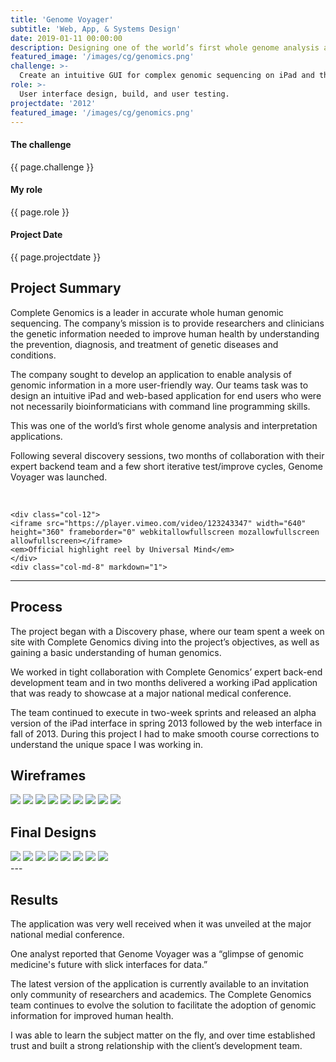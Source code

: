 ```yaml
---
title: 'Genome Voyager'
subtitle: 'Web, App, & Systems Design'
date: 2019-01-11 00:00:00
description: Designing one of the world’s first whole genome analysis and interpretation applications.
featured_image: '/images/cg/genomics.png'
challenge: >-
  Create an intuitive GUI for complex genomic sequencing on iPad and the web.
role: >-
  User interface design, build, and user testing.
projectdate: '2012'
featured_image: '/images/cg/genomics.png'
---
```

<div class="grid">
<div class="col-md-4 order-md-2 project-overview-aside">
  <h4>The challenge</h4>
    <p>{{ page.challenge }}</p>
  <h4>My role</h4>
    <p>{{ page.role }}</p>
  <h4>Project Date</h4>
    <p>{{ page.projectdate }}</p>
</div>
<div class="col-md-8">
    <h2>Project Summary</h2>
    <p>
			Complete Genomics is a leader in accurate whole human genomic sequencing. The company’s mission is to provide researchers and clinicians the genetic information needed to improve human health by understanding the prevention, diagnosis, and treatment of genetic diseases and conditions.
		</p>
		<p>
			The company sought to develop an application to enable analysis of genomic information in a more user-friendly way. Our teams task was to design an intuitive iPad and web-based application for end users who were not necessarily bioinformaticians with command line programming skills.
		</p>
		<p>
			This was one of the world’s first whole genome analysis and interpretation applications.
		</p>
		<p>
			Following several discovery sessions, two months of collaboration with their expert backend team and a few short iterative test/improve cycles, Genome Voyager was launched.
    </p>
		<br>
</div>
</div>

<div class="grid">

	<div class="col-12">
	<iframe src="https://player.vimeo.com/video/123243347" width="640" height="360" frameborder="0" webkitallowfullscreen mozallowfullscreen allowfullscreen></iframe>
	<em>Official highlight reel by Universal Mind</em>
	</div>
	<div class="col-md-8" markdown="1">
---

## Process

The project began with a Discovery phase, where our team spent a week on site with Complete Genomics diving into the project’s objectives, as well as gaining a basic understanding of human genomics.

We worked in tight collaboration with Complete Genomics’ expert back-end development team and in two months delivered a working iPad application that was ready to showcase at a major national medical conference.

The team continued to execute in two-week sprints and released an alpha version of the iPad interface in spring 2013 followed by the web interface in fall of 2013. During this project I had to make smooth course corrections to understand the unique space I was working in.

</div>


<div class="gallery col-12" data-columns="3">
	<h2>Wireframes</h2>
	<img src="/images/cg/gallery/cg-wire-1-crunch.png">
	<img src="/images/cg/gallery/cg-wire-2-crunch.png">
	<img src="/images/cg/gallery/cg-wire-3-crunch.png">
	<img src="/images/cg/gallery/cg-wire-4-crunch.png">
	<img src="/images/cg/gallery/cg-wire-5-crunch.png">
	<img src="/images/cg/gallery/cg-wire-6-crunch.png">
	<img src="/images/cg/gallery/cg-wire-web-1-crunch.png">
	<img src="/images/cg/gallery/cg-wire-web-2-crunch.png">
	<img src="/images/cg/gallery/cg-wire-web-3-crunch.png">
</div>

<div class="gallery col-12" data-columns="3">
		<h2>Final Designs</h2>
		<img src="/images/cg/gallery/ipad1.png">
		<img src="/images/cg/gallery/ipad3.png">
		<img src="/images/cg/gallery/ipad5.png">
		<img src="/images/cg/gallery/ipad6.png">
		<img src="/images/cg/gallery/web1-crunch.png">
		<img src="/images/cg/gallery/web2-crunch.png">
		<img src="/images/cg/gallery/web3-crunch.png">
		<img src="/images/cg/gallery/web4-crunch.png">
</div>

<div class="col-md-8" markdown="1">
---

## Results

The application was very well received when it was unveiled at the major national medial conference.

One analyst reported that Genome Voyager was a “glimpse of genomic medicine's future with slick interfaces for data.”

The latest version of the application is currently available to an invitation only community of researchers and academics. The Complete Genomics team continues to evolve the solution to facilitate the adoption of genomic information for improved human health.

I was able to learn the subject matter on the fly, and over time established trust and built a strong relationship with the client’s development team.

</div>

